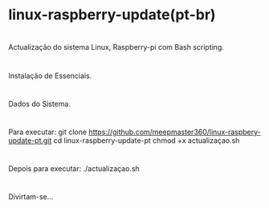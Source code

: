 # linux-raspberry-update(pt-br)
#
#
Actualização do sistema Linux, Raspberry-pi com Bash scripting.
#
Instalação de Essenciais.
#
Dados do Sistema.
#
Para executar: 
git clone https://github.com/meepmaster360/linux-raspbery-update-pt.git
cd linux-raspberry-update-pt
chmod +x actualizaçao.sh
#
Depois para executar: 
./actualizaçao.sh
#
Divirtam-se...

